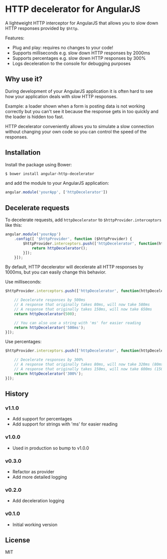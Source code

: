 # HTTP decelerator for AngularJS

A lightweight HTTP interceptor for AngularJS that allows you to slow down HTTP responses provided by `$http`.

Features:

- Plug and play: requires no changes to your code!
- Supports milliseconds e.g. slow down HTTP responses by 2000ms
- Supports percentages e.g. slow down HTTP responses by 300%
- Logs deceleration to the console for debugging purposes

## Why use it?

During development of your AngularJS application it is often hard to see how your application deals with slow HTTP responses.

Example: a loader shown when a form is posting data is not working correctly but you can't see it because the response gets in too quickly and the loader is hidden too fast.

HTTP decelerator conveniently allows you to simulate a slow connection without changing your own code so you can control the speed of the responses.

## Installation

Install the package using Bower:

```sh
$ bower install angular-http-decelerator
```

and add the module to your AngularJS application:

```javascript
angular.module('yourApp', ['httpDecelerator'])
```

## Decelerate requests

To decelerate requests, add `httpDecelerator` to `$httpProvider.interceptors` like this:

```javascript
angular.module('yourApp')
    .config([ '$httpProvider', function ($httpProvider) {
        $httpProvider.interceptors.push(['httpDecelerator', function(httpDecelerator){
            return httpDecelerator();
        }]);
    }]);
```

By default, HTTP decelerator will decelerate all HTTP responses by 1000ms, but you can easily change this behavior.

Use milliseconds:

```javascript
$httpProvider.interceptors.push(['httpDecelerator', function(httpDecelerator){

    // Decelerate responses by 500ms
    // A response that originally takes 80ms, will now take 580ms
    // A response that originally takes 150ms, will now take 650ms
    return httpDecelerator(500);

    // You can also use a string with 'ms' for easier reading
    return httpDecelerator('500ms');
}]);
```

Use percentages:

```javascript
$httpProvider.interceptors.push(['httpDecelerator', function(httpDecelerator){

    // Decelerate responses by 300%
    // A response that originally takes 80ms, will now take 320ms (80ms + (300% * 80ms))
    // A response that originally takes 150ms, will now take 600ms (150ms + (300% * 150ms))
    return httpDecelerator('300%');
}]);
```

## History

### v1.1.0

- Add support for percentages
- Add support for strings with 'ms' for easier reading

### v1.0.0

- Used in production so bump to v1.0.0

### v0.3.0

- Refactor as provider
- Add more detailed logging

### v0.2.0

- Add deceleration logging

### v0.1.0

- Initial working version

## License
MIT
